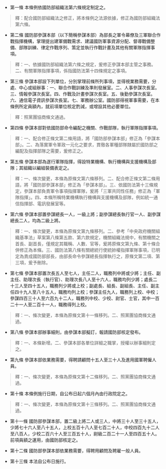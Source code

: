 * 第一條 本條例依國防部組織法第六條規定制定之。

> 釋：配合國防部組織法之修正，將本條例之法源依據，修正為國防部組織法第六條。

* 第二條 國防部參謀本部（以下簡稱參謀本部）為部長之軍令幕僚及三軍聯合作戰指揮機構，掌理提出建軍備戰需求、建議國防軍事資源分配、督導戰備整備、部隊訓練、律定作戰序列、策定並執行作戰計畫及其他有關軍隊指揮事項。

> 釋：一、依據國防部組織法第六條之規定，爰修正參謀本部主管之事務。二、有關軍隊指揮事項，係指國防法第十四條規定之事項。

* 第三條 參謀本部設下列單位，分別掌理前條所列事項，並得視業務需要，分處、中心或組辦事：一、聯合作戰訓練及準則發展室。二、人事參謀次長室。三、情報參謀次長室。四、作戰及計畫參謀次長室。五、後勤參謀次長室。六、通信電子資訊參謀次長室。七、軍務辦公室。國防部得視軍事需要，在本條例所定員額內，就前項單位核定酌減，或增設其他必要單位。

> 釋：照黨團協商條文通過。

* 第四條 參謀本部對依國防部命令編配之機關、作戰部隊，執行軍隊指揮事項。

> 釋：一、配合修正條文第二條用語，將「國防部參謀本部」修正為「參謀本部」。二、為落實軍令軍政一元化之要求，貫徹各軍種部隊隸屬於國防部之編配及指揮部隊之需要，爰修正之。

* 第五條 參謀本部為遂行軍隊指揮，得設特業機構、執行機構與支援機構及部隊；其組織以編組裝備表定之。

> 釋：一、條次變更，本條為原條文第六條移列。二、配合修正條文第二條用語，將「國防部參謀本部」修正為「參謀本部」。三、依國防法第十三條規定，參謀本部負責軍令事項指揮軍隊，爰將「三軍共同性任務」修正為「軍隊指揮」。四、本條所稱特業機構執行機構與支援機構及部隊，例如統一通信指揮部、電訊發展室等。

* 第六條 參謀本部置參謀總長一人，一級上將；副參謀總長執行官一人、副參謀總長二人，均為二級上將。

> 釋：一、條次變更，本條為原條文第九條移列。二、參考「中央政府機關組織基準法」草案第八條第五款、第六款規定，機關組織法規中，有關機關之首長、副首長，僅規定其職稱、人數、官等，爰將原條文第九條、第十條合併修正為本條。三、國防法第八條有關總統行使統帥權指揮軍隊事項，已明定為責成國防部部長，由部長命令參謀總長指揮執行之，原條文第二項、第三項，爰予刪除。

* 第七條 參謀本部置次長五人至七人，主任二人，職務列中將或少將；主任、副主任、助理次長（執行官）、助理次長八人至十六人，職務均列少將；處長二十三人至四十五人，職務列少將或上校；副處長、組長、副組長、主任、副主任四十九人至八十五人，職務均列上校；參謀主任九人，職務列上校、中校；參謀四百三十人至六百九十二人，職務列中校、少校、尉官、士官，其中一百二十一人至二百十一人，職務得列上校。

> 釋：一、條次變更，本條為原條文第十一條移列。二、照黨團協商條文通過。

* 第八條 參謀本部辦事細則，由參謀本部擬訂，報請國防部核定發布。

> 釋：一、本條新增。二、參謀本部各單位詳細之職掌，授權以辦事細則定之。

* 第九條 參謀本部依業務需要，得聘請顧問十五人至三十人及進用國軍聘僱人員。

> 釋：一、條次變更，本條為原條文第十二條移列。二、照黨團協商條文通過。

* 第十條 本條例施行日期，自公布日起六個月內由行政院定之。

> 釋：一、條次變更，本條為原條文第十三條移列。二、照黨團協商條文通過。

* 第十一條 國防部參謀本部，置二級上將二人或三人，中將三十人至三十五人，少將七十六人至八十五人，上校五百十八人至七百二十人，中校四百九十二人至八百人，少校二百六十人至三百五十人，尉級二百二十一人至四百五十人。前項員額之運用，由國防部核定之。

* 第十二條 國防部參謀本部依業務需要，得聘用顧問及聘雇一般人員。

* 第十三條 本法自公布日施行。

